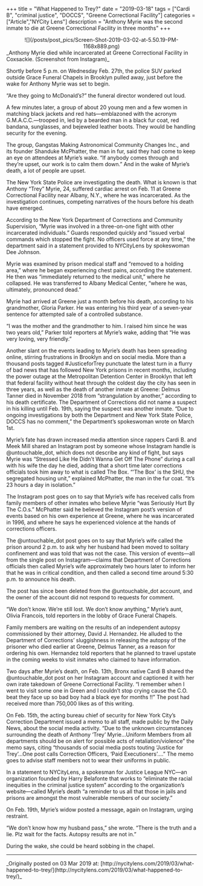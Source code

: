+++
title = "What Happened to Trey?"
date = "2019-03-18"
tags = ["Cardi B", "criminal justice", "DOCCS", "Greene Correctional Facility"]
categories = ["Article","NYCity Lens"]
description = "Anthony Myrie was the second inmate to die at Greene Correctional Facility in three months"
+++
<center>
![](/posts/post_pics/Screen-Shot-2019-03-02-at-5.50.19-PM-1168x889.png)
</center>
_Anthony Myrie died while incarcerated at Greene Correctional Facility in Coxsackie.  (Screenshot from Instagram)_

Shortly before 5 p.m. on Wednesday Feb. 27th, the police SUV parked outside Grace Funeral Chapels in Brooklyn pulled away, just before the wake for Anthony Myrie was set to begin.

“Are they going to McDonald’s?” the funeral director wondered out loud.

A few minutes later, a group of about 20 young men and a few women in matching black jackets and red hats—emblazoned with the acronym G.M.A.C.C.—trooped in, led by a bearded man in a black fur coat, red bandana, sunglasses, and bejeweled leather boots. They would be handling security for the evening.

The group, Gangstas Making Astronomical Community Changes Inc., and  its founder Shanduke McPhatter, the man in fur, said they had come to keep an eye on attendees at Myrie’s wake. “If anybody comes through and they’re upset, our work is to calm them down.” And in the wake of Myrie’s death, a lot of people are upset.

The New York State Police are investigating the death. What is known is that Anthony “Trey” Myrie, 24, suffered cardiac arrest on Feb. 11 at Greene Correctional Facility near Albany, N.Y., where he was incarcerated. As the investigation continues, competing narratives of the hours before his death have emerged.

According to the New York Department of Corrections and Community Supervision, “Myrie was involved in a three-on-one fight with other incarcerated individuals.” Guards responded quickly and “issued verbal commands which stopped the fight. No officers used force at any time,” the department said in a statement provided to NYCityLens by spokeswoman Dee Johnson.

Myrie was examined by prison medical staff and “removed to a holding area,” where he began experiencing chest pains, according the statement. He then was “immediately returned to the medical unit,” where he collapsed. He was transferred to Albany Medical Center, “where he was, ultimately, pronounced dead.”

Myrie had arrived at Greene just a month before his death, according to his grandmother, Gloria Parker. He was entering his third year of a seven-year sentence for attempted sale of a controlled substance.

“I was the mother and the grandmother to him. I raised him since he was two years old,” Parker told reporters at Myrie’s wake, adding that “He was very loving, very friendly.”

Another slant on the events leading to Myrie’s death has been spreading online, stirring frustrations in Brooklyn and on social media. More than a thousand posts tagged #JusticeforTrey punctuate the latest turn in a flurry of bad news that has followed New York prisons in recent months, including the power outage at the Metropolitan Detention Center in Brooklyn that left that federal facility without heat through the coldest day the city has seen in three years, as well as the death of another inmate at Greene: Delmus Tanner died in November 2018 from “strangulation by another,” according to his death certificate. The Department of Corrections did not name a suspect in his killing until Feb. 19th, saying the suspect was another inmate. “Due to ongoing investigations by both the Department and New York State Police, DOCCS has no comment,” the Department’s spokeswoman wrote on March 1st.

Myrie’s fate has drawn increased media attention since rappers Cardi B. and Meek Mill shared an Instagram post by someone whose Instagram handle is @untouchable_dot, which does not describe any kind of fight, but says Myrie was “Stressed Like He Didn’t Wanna Get Off The Phone” during a call with his wife the day he died, adding that a short time later corrections officials took him away to what is called The Box. “’The Box’ is the SHU, the segregated housing unit,” explained McPhatter, the man in the fur coat. “It’s 23 hours a day in isolation.”

The Instagram post goes on to say that Myrie’s wife has received calls from family members of other inmates who believe Myrie “was Seriously Hurt By The C.O.s.” McPhatter said he believed the Instagram post’s version of events based on his own experience at Greene, where he was incarcerated in 1996, and where he says he experienced violence at the hands of corrections officers.

The @untouchable_dot post goes on to say that Myrie’s wife called the prison around 2 p.m. to ask why her husband had been moved to solitary confinement and was told that was not the case. This version of events—all from the single post on Instagram—claims that Department of Corrections officials then called Myrie’s wife approximately two hours later to inform her that he was in critical condition, and then called a second time around 5:30 p.m. to announce his death.

The post has since been deleted from the @untouchable_dot account, and the owner of the account did not respond to requests for comment.

“We don’t know. We’re still lost. We don’t know anything,” Myrie’s aunt, Olivia Francois, told reporters in the lobby of Grace Funeral Chapels.

Family members are waiting on the results of an independent autopsy commissioned by their attorney, David J. Hernandez. He alluded to the Department of Corrections’ sluggishness in releasing the autopsy of the prisoner who died earlier at Greene, Delmus Tanner, as a reason for ordering his own. Hernandez told reporters that he planned to travel upstate in the coming weeks to visit inmates who claimed to have information.

Two days after Myrie’s death, on Feb. 13th, Bronx native Cardi B shared the @untouchable_dot post on her Instagram account and captioned it with her own irate takedown of Greene Correctional Facility. “I remember when I went to visit some one in Green and I couldn’t stop crying cause the C.O. beat they face up so bad boy had a black eye for months !!” The post had received more than 750,000 likes as of this writing.

On Feb. 15th, the acting bureau chief of security for New York City’s Correction Department issued a memo to all staff, made public by the Daily News, about the social media activity. “Due to the unknown circumstances surrounding the death of Anthony ‘Trey’ Myrie…Uniform Members from all departments should be on alert for possible acts of retaliation/violence” the memo says, citing “thousands of social media posts touting ‘Justice for Trey’…One post calls Correction Officers, ‘Paid Executioners’….” The memo goes to advise staff members not to wear their uniforms in public.

In a statement to NYCityLens, a spokesman for Justice League NYC—an organization founded by Harry Belafonte that works to “eliminate the racial inequities in the criminal justice system” according to the organization’s website—called Myrie’s death “a reminder to us all that those in jails and prisons are amongst the most vulnerable members of our society.” 

On Feb. 19th, Myrie’s widow posted a message, again on Instagram, urging restraint.

“We don’t know how my husband pass,” she wrote. “There is the truth and a lie. Plz wait for the facts. Autopsy results are not in.”

During the wake, she could be heard sobbing in the chapel.

<hr>
_Originally posted on 03 Mar 2019 at: [http://nycitylens.com/2019/03/what-happened-to-trey/](http://nycitylens.com/2019/03/what-happened-to-trey/)_